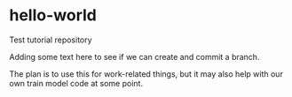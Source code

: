 # hello-world
Test tutorial repository

Adding some text here to see if we can create and commit a branch.

The plan is to use this for work-related things, but it may also help
with our own train model code at some point.
